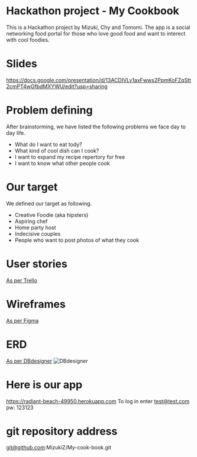 # Hackathon project - My Cookbook

This is a Hackathon project by Mizuki, Chy and Tomomi.
The app is a social networking food portal for those who love good food and want to interect with cool foodies.

# Slides
https://docs.google.com/presentation/d/13ACDIVLy1axFwws2PpmKoFZqStt2cmPT4wGfbdMXYWU/edit?usp=sharing

# Problem defining
After brainstorming, we have listed the following problems we face day to day life.
- What do I want to eat tody?
- What kind of cool dish can I cook?
- I want to expand my recipe repertory for free
- I want to know what other people cook

# Our target
We defined our target as following.
- Creative Foodie (aka hipsters)
- Aspiring chef
- Home party host
- Indecisive couples
- People who want to post photos of what they cook

# User stories
[As per Trello](https://trello.com/invite/b/G8e8oan1/1ca04d847bcf54ea35a5b5e30840cf92/copy)

# Wireframes
[As per Figma](https://www.figma.com/file/Q5hcx5pL8eh05LbabKhx52CG/Untitled)

# ERD
[As per DBdesigner](https://files.slack.com/files-tmb/T630N2G5T-F7L5J4TLH-06c56a2d9c/db_design_1024.png)
![DBdesigner](https://files.slack.com/files-tmb/T630N2G5T-F7L5J4TLH-06c56a2d9c/db_design_1024.png "DB")

# Here is our app
https://radiant-beach-49950.herokuapp.com
To log in enter test@test.com pw: 123123

# git repository address
git@github.com:MizukiZ/My-cook-book.git
